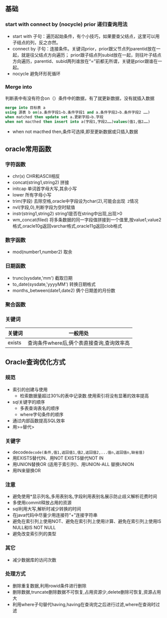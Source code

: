 ## 基础
### start with connect by (nocycle) prior 递归查询用法

- start with 子句：遍历起始条件，有个小技巧，如果要查父结点，这里可以用子结点的列，反之亦然。
- connect by 子句：连接条件。关键词prior，prior跟父节点列parentid放在一起，就是往父结点方向遍历；
prior跟子结点列subid放在一起，则往叶子结点方向遍历，parentid、subid两列谁放在“=”前都无所谓，关键是prior跟谁在一起。
- nocycle 避免环形死循环

### Merge into 
判断表中有没有符合on（）条件中的数据，有了就更新数据，没有就插入数据

```sql
merge into 目标表 a 
using 源表 b on(a.条件字段1=b.条件字段1 and a.条件字段2=b.条件字段2 ……) 
when matched then update set a.更新字段=b.字段 
when not macthed then insert into a(字段1,字段2……)values(值1,值2……)

```
- when not macthed then,条件可选择,即至更新数据或只插入数据

## oracle常用函数

### 字符函数
- chr(x) CHR和ASCII相反
- concat(string1,string2) 拼接
- initcap 单词首字母大写,其余小写
- lower 所有字母小写
- trim(字段) 去除空格,oracle中字段设为char(2),可能会出现` 2`情况
- nvl(字段,0),判断字段为空时赋值
- instr(string1,string2) string1是否在string中出现,出现>0
- wm_concat(filed) 将多条数据的同一字段值拼接到一个值里,按value1,value2格式,oracle10g返回varchar格式,oracle11g返回clob格式

### 数字函数
- mod(number1,number2) 取余


### 日期函数
- trunc(sysdate,'mm') 截取日期
- to_date(sysdate,'yyyyMM') 转换日期格式
- months_between(date1,date2) 俩个日期差的月份数

### 聚合函数

### 关键词

| 关键词 | 一般用处 |
| ---- | ----|
|exists|查询条件where后,俩个表直接查询,查询效率高|

## Oracle查询优化方式

### 规范
- 索引的创建与使用
  - 检索数据量超过30%的表中记录数.使用索引将没有显著的效率提高
- sql关键字的顺序
  - 多表查询表名的顺序
  - where字句条件的顺序
- 通过内部函数提高SQL效率
- 用>=替代>

### 关键字
- decode`decode(条件,值1,返回值1,值2,返回值2,...值n,返回值n,缺省值)`
- 用EXISTS替代IN、用NOT EXISTS替代NOT IN
- 用UNION替换OR (适用于索引列)、用UNION-ALL 替换UNION
- 用IN来替换OR

### 注意
- 避免使用*显示列名,多用表别名,字段利用表别名展示防止歧义解析花费时间
- 多使用commit释放占用的资源
- sql利用大写,解析时减少转换的时间
- 在java代码中尽量少用连接符“+”连接字符串
- 避免在索引列上使用NOT、避免在索引列上使用计算、避免在索引列上使用IS NULL和IS NOT NULL
- 避免改变索引列的类型

### 其它
- 减少数据库的访问次数

### 处理方式
- 删除重复数据,利用rowid条件进行删除
- 删除数据,truncate删除数据不可恢复,占用资源少,delete删除可恢复,资源占用大
- 利用where子句替代having,having在查询完之后进行过滤,where在查询时过滤
